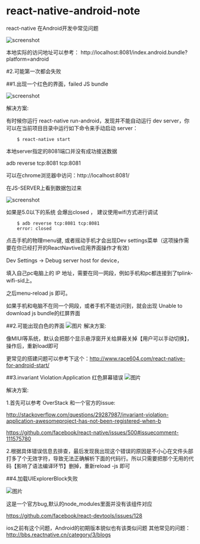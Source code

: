 # react-native-android-note
react-native 在Android开发中常见问题

![screenshot](http://img3.tbcdn.cn/L1/461/1/30148ef98d2c1ddd8e7c83f8d467caa0df75b48f)

本地实际的访问地址可以参考：
    http://localhost:8081/index.android.bundle?platform=android
    
#2.可能第一次都会失败

##1.出现一个红色的界面，failed JS bundle

![screenshot](http://img1.tbcdn.cn/L1/461/1/a32ef715aec032c8e9f7dc02393070c9ddb2fe39)

解决方案: 

有时候你运行 react-native run-android，发现并不能自动运行 dev server，你可以在当前项目目录中运行如下命令来手动启动 server：
```shell
	$ react-native start
```
本地server指定的8081端口并没有成功接送数据

adb reverse tcp:8081 tcp:8081

可以在chrome浏览器中访问：http://localhost:8081/

在JS-SERVER上看到数据包过来

![screenshot](http://img2.tbcdn.cn/L1/461/1/37047707bd13364486e54127b17715a3923f7dfb)

如果是5.0以下的系统 会爆出closed ， 建议使用wifi方式进行调试
```shell
	$ adb reverse tcp:8081 tcp:8081
	error: closed  
```
点击手机的物理menu键, 或者摇动手机才会出现Dev settings菜单（这项操作需要在你已经打开的ReactNavtive应用界面操作才有效）

Dev Settings -> Debug server host for device，

填入自己pc电脑上的 IP 地址，需要在同一网段，例如手机和pc都连接到了tplink-wifi-sid上。

之后menu-reload js 即可。

如果手机和电脑不在同一个网段，或者手机不能访问到，就会出现
Unable to download js bundle的红屏界面

##2.可能出现白色的界面
![图片](http://img4.tbcdn.cn/L1/461/1/9edf84896db6155806115ee309be71ff4b046829)
解决方案:

像MIUI等系统，默认会把那个显示悬浮窗开关给屏蔽关掉【用户可以手动切换】，操作后，重新load即可

更常见的搭建问题可以参考下这个：http://www.race604.com/react-native-for-android-start/

##3.invariant Violation:Application 红色屏幕错误
![图片](https://github.com/yipengmu/react-native-android-lession/blob/master/pics/Screenshot_2015-09-23-12-30-41.png?raw=true)

解决方案:

1.首先可以参考 OverStack 和一个官方的issue:

http://stackoverflow.com/questions/29287987/invariant-violation-application-awesomeproject-has-not-been-registered-when-b

https://github.com/facebook/react-native/issues/500#issuecomment-111575780

2.根据具体错误信息去排查，最后发现我出现这个错误的原因是不小心在文件头部打多了个无效字符，导致无法正确解析下面的代码行。所以只需要把那个无用的代码【影响了语法编译环节】删掉，重新reload -js 即可

##4.加载UIExplorerBlock失败

![图片](https://github.com/yipengmu/react-native-android-lession/blob/master/pics/Screenshot_2015-09-23-16-41-45.png?raw=true)

这是一个官方bug,默认的node_modules里面并没有该组件对应

https://github.com/facebook/react-devtools/issues/128

ios之前有这个问题，Android的初期版本貌似也有该类似问题
其他常见的问题：
http://bbs.reactnative.cn/category/3/blogs

